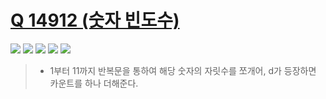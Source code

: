 # [Q 14912 (숫자 빈도수)](https://www.acmicpc.net/problem/14912)

<img src="https://img.shields.io/badge/Level-Silver 5-lightgrey"> <img src="https://img.shields.io/badge/Memory-1112%20KB-blue"> <img src="https://img.shields.io/badge/Time-28%20ms-brightgreen"> <img src="https://img.shields.io/badge/Length-235%20B-red"> <img src="https://img.shields.io/badge/Language-C-blueviolet">



> - 1부터 11까지 반복문을 통하여 해당 숫자의 자릿수를 쪼개어, d가 등장하면 카운트를 하나 더해준다.
